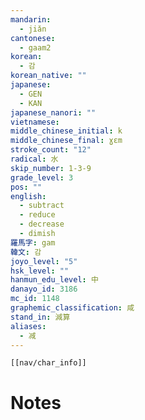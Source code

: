 ```yaml
---
mandarin:
  - jiǎn
cantonese:
  - gaam2
korean:
  - 감
korean_native: ""
japanese:
  - GEN
  - KAN
japanese_nanori: ""
vietnamese:
middle_chinese_initial: k
middle_chinese_final: ɣɛm
stroke_count: "12"
radical: 水
skip_number: 1-3-9
grade_level: 3
pos: ""
english:
  - subtract
  - reduce
  - decrease
  - dimish
羅馬字: gam
韓文: 감
joyo_level: "5"
hsk_level: ""
hanmun_edu_level: 中
danayo_id: 3186
mc_id: 1148
graphemic_classification: 咸
stand_in: 減算
aliases:
  - 减
---
```

```meta-bind-embed
[[nav/char_info]]
```

# Notes
